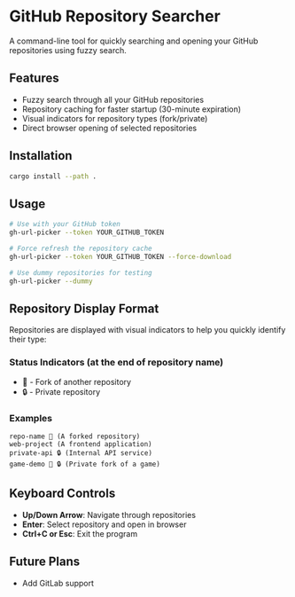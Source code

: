 # GitHub Repository Searcher

A command-line tool for quickly searching and opening your GitHub repositories using fuzzy search.

## Features

- Fuzzy search through all your GitHub repositories
- Repository caching for faster startup (30-minute expiration)
- Visual indicators for repository types (fork/private)
- Direct browser opening of selected repositories

## Installation

```bash
cargo install --path .
```

## Usage

```bash
# Use with your GitHub token
gh-url-picker --token YOUR_GITHUB_TOKEN

# Force refresh the repository cache
gh-url-picker --token YOUR_GITHUB_TOKEN --force-download

# Use dummy repositories for testing
gh-url-picker --dummy
```

## Repository Display Format

Repositories are displayed with visual indicators to help you quickly identify their type:

### Status Indicators (at the end of repository name)

- 🍴 - Fork of another repository
- 🔒 - Private repository

### Examples

```
repo-name 🍴 (A forked repository)
web-project (A frontend application)
private-api 🔒 (Internal API service)
game-demo 🍴 🔒 (Private fork of a game)
```

## Keyboard Controls

- **Up/Down Arrow**: Navigate through repositories
- **Enter**: Select repository and open in browser
- **Ctrl+C or Esc**: Exit the program

## Future Plans

- Add GitLab support
